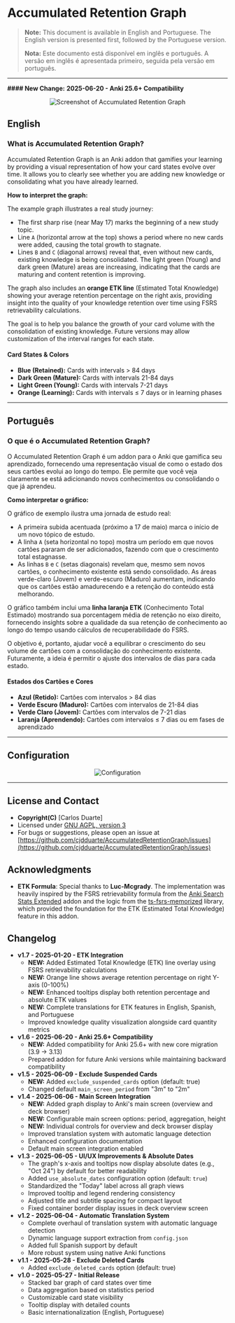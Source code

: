 # **Accumulated Retention Graph**

> **Note:** This document is available in English and Portuguese. The English version is presented first, followed by the Portuguese version.
>
> **Nota:** Este documento está disponível em inglês e português. A versão em inglês é apresentada primeiro, seguida pela versão em português.

---

<b>#### New Change:</b>
<b>2025-06-20 - Anki 25.6+ Compatibility</b>

<p align="center">
  <img src="https://i.ibb.co/zHs24s0R/image.png" alt="Screenshot of Accumulated Retention Graph">
</p>

## **English**

### What is Accumulated Retention Graph?

Accumulated Retention Graph is an Anki addon that gamifies your learning by providing a visual representation of how your card states evolve over time. It allows you to clearly see whether you are adding new knowledge or consolidating what you have already learned.

**How to interpret the graph:**

The example graph illustrates a real study journey:
- The first sharp rise (near May 17) marks the beginning of a new study topic.
- Line `A` (horizontal arrow at the top) shows a period where no new cards were added, causing the total growth to stagnate.
- Lines `B` and `C` (diagonal arrows) reveal that, even without new cards, existing knowledge is being consolidated. The light green (Young) and dark green (Mature) areas are increasing, indicating that the cards are maturing and content retention is improving.

The graph also includes an **orange ETK line** (Estimated Total Knowledge) showing your average retention percentage on the right axis, providing insight into the quality of your knowledge retention over time using FSRS retrievability calculations.

The goal is to help you balance the growth of your card volume with the consolidation of existing knowledge. Future versions may allow customization of the interval ranges for each state.

#### **Card States & Colors**
- **Blue (Retained):** Cards with intervals > 84 days
- **Dark Green (Mature):** Cards with intervals 21-84 days  
- **Light Green (Young):** Cards with intervals 7-21 days
- **Orange (Learning):** Cards with intervals ≤ 7 days or in learning phases

---

## **Português**

### O que é o Accumulated Retention Graph?

O Accumulated Retention Graph é um addon para o Anki que gamifica seu aprendizado, fornecendo uma representação visual de como o estado dos seus cartões evolui ao longo do tempo. Ele permite que você veja claramente se está adicionando novos conhecimentos ou consolidando o que já aprendeu.

**Como interpretar o gráfico:**

O gráfico de exemplo ilustra uma jornada de estudo real:
- A primeira subida acentuada (próximo a 17 de maio) marca o início de um novo tópico de estudo.
- A linha `A` (seta horizontal no topo) mostra um período em que novos cartões pararam de ser adicionados, fazendo com que o crescimento total estagnasse.
- As linhas `B` e `C` (setas diagonais) revelam que, mesmo sem novos cartões, o conhecimento existente está sendo consolidado. As áreas verde-claro (Jovem) e verde-escuro (Maduro) aumentam, indicando que os cartões estão amadurecendo e a retenção do conteúdo está melhorando.

O gráfico também inclui uma **linha laranja ETK** (Conhecimento Total Estimado) mostrando sua porcentagem média de retenção no eixo direito, fornecendo insights sobre a qualidade da sua retenção de conhecimento ao longo do tempo usando cálculos de recuperabilidade do FSRS.

O objetivo é, portanto, ajudar você a equilibrar o crescimento do seu volume de cartões com a consolidação do conhecimento existente. Futuramente, a ideia é permitir o ajuste dos intervalos de dias para cada estado.

#### **Estados dos Cartões e Cores**
- **Azul (Retido):** Cartões com intervalos > 84 dias
- **Verde Escuro (Maduro):** Cartões com intervalos de 21-84 dias
- **Verde Claro (Jovem):** Cartões com intervalos de 7-21 dias
- **Laranja (Aprendendo):** Cartões com intervalos ≤ 7 dias ou em fases de aprendizado

---

## **Configuration**

<p align="center">
  <img src="https://i.ibb.co/ymZ6pbBr/image.png" alt="Configuration">
</p>

---

## **License and Contact**

- **Copyright(C)** [Carlos Duarte]
- Licensed under [GNU AGPL, version 3](http://www.gnu.org/licenses/agpl.html)
- For bugs or suggestions, please open an issue at [https://github.com/cjdduarte/AccumulatedRetentionGraph/issues](https://github.com/cjdduarte/AccumulatedRetentionGraph/issues)

## **Acknowledgments**

- **ETK Formula**: Special thanks to **Luc-Mcgrady**. The implementation was heavily inspired by the FSRS retrievability formula from the [Anki Search Stats Extended](https://ankiweb.net/shared/info/1613056169) addon and the logic from the [ts-fsrs-memorized](https://github.com/Luc-Mcgrady/ts-fsrs-memorized) library, which provided the foundation for the ETK (Estimated Total Knowledge) feature in this addon.

## **Changelog**

- **v1.7 - 2025-01-20 - ETK Integration**
    - **NEW:** Added Estimated Total Knowledge (ETK) line overlay using FSRS retrievability calculations
    - **NEW:** Orange line shows average retention percentage on right Y-axis (0-100%)
    - **NEW:** Enhanced tooltips display both retention percentage and absolute ETK values
    - **NEW:** Complete translations for ETK features in English, Spanish, and Portuguese
    - Improved knowledge quality visualization alongside card quantity metrics
- **v1.6 - 2025-06-20 - Anki 25.6+ Compatibility**
    - **NEW:** Added compatibility for Anki 25.6+ with new core migration (3.9 → 3.13)
    - Prepared addon for future Anki versions while maintaining backward compatibility
- **v1.5 - 2025-06-09 - Exclude Suspended Cards**
    - **NEW:** Added `exclude_suspended_cards` option (default: true)
    - Changed default `main_screen_period` from "3m" to "2m"
- **v1.4 - 2025-06-06 - Main Screen Integration**
    - **NEW:** Added graph display to Anki's main screen (overview and deck browser)
    - **NEW:** Configurable main screen options: period, aggregation, height
    - **NEW:** Individual controls for overview and deck browser display
    - Improved translation system with automatic language detection
    - Enhanced configuration documentation
    - Default main screen integration enabled
- **v1.3 - 2025-06-05 - UI/UX Improvements & Absolute Dates**
    - The graph's x-axis and tooltips now display absolute dates (e.g., "Oct 24") by default for better readability
    - Added `use_absolute_dates` configuration option (default: `true`)
    - Standardized the "Today" label across all graph views
    - Improved tooltip and legend rendering consistency
    - Adjusted title and subtitle spacing for compact layout
    - Fixed container border display issues in deck overview screen
- **v1.2 - 2025-06-04 - Automatic Translation System**
    - Complete overhaul of translation system with automatic language detection
    - Dynamic language support extraction from `config.json`
    - Added full Spanish support by default
    - More robust system using native Anki functions
- **v1.1 - 2025-05-28 - Exclude Deleted Cards**
    - Added `exclude_deleted_cards` option (default: true)
- **v1.0 - 2025-05-27 - Initial Release**
    - Stacked bar graph of card states over time
    - Data aggregation based on statistics period
    - Customizable card state visibility
    - Tooltip display with detailed counts
    - Basic internationalization (English, Portuguese)